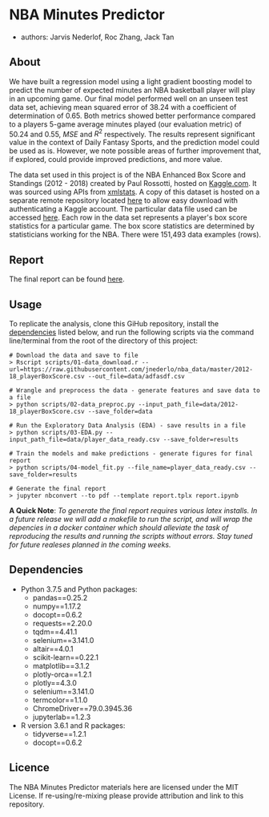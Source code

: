 # NBA Minutes Predictor

- authors: Jarvis Nederlof, Roc Zhang, Jack Tan

## About

We have built a regression model using a light gradient boosting model to predict the number of expected minutes an NBA basketball player will play in an upcoming game. Our final model performed well on an unseen test data set, achieving mean squared error of 38.24 with a coefficient of determination of 0.65. Both metrics showed better performance compared to a players 5-game average minutes played (our evaluation metric) of 50.24 and 0.55, $MSE$ and $R^2$ respectively. The results represent significant value in the context of Daily Fantasy Sports, and the prediction model could be used as is. However, we note possible areas of further improvement that, if explored, could provide improved predictions, and more value.

The data set used in this project is of the NBA Enhanced Box Score and Standings (2012 - 2018) created by Paul Rossotti, hosted on [Kaggle.com](https://www.kaggle.com/pablote/nba-enhanced-stats#2012-18_playerBoxScore.csv). It was sourced using APIs from [xmlstats](https://erikberg.com/api). A copy of this dataset is hosted on a separate remote repository located [here](https://github.com/jnederlo/nba_data) to allow easy download with authenticating a Kaggle account. The particular data file used can be accessed [here](https://github.com/jnederlo/nba_data/blob/master/2012-18_playerBoxScore.csv). Each row in the data set represents a player's box score statistics for a particular game. The box score statistics are determined by statisticians working for the NBA. There were 151,493 data examples (rows).

## Report

The final report can be found [here]().

## Usage

To replicate the analysis, clone this GiHub repository, install the [dependencies](#dependencies) listed below, and run the following scripts via the command line/terminal from the root of the directory of this project:

```
# Download the data and save to file
> Rscript scripts/01-data_download.r --url=https://raw.githubusercontent.com/jnederlo/nba_data/master/2012-18_playerBoxScore.csv --out_file=data/adfasdf.csv
```
```
# Wrangle and preprocess the data - generate features and save data to a file
> python scripts/02-data_preproc.py --input_path_file=data/2012-18_playerBoxScore.csv --save_folder=data
```
```
# Run the Exploratory Data Analysis (EDA) - save results in a file
> python scripts/03-EDA.py --input_path_file=data/player_data_ready.csv --save_folder=results
```
```
# Train the models and make predictions - generate figures for final report
> python scripts/04-model_fit.py --file_name=player_data_ready.csv --save_folder=results
```
```
# Generate the final report
> jupyter nbconvert --to pdf --template report.tplx report.ipynb
```
__A Quick Note__: _To generate the final report requires various latex installs. In a future release we will add a makefile to run the script, and will wrap the depencies in a docker container which should alleviate the task of reproducing the results and running the scripts without errors. Stay tuned for future realeses planned in the coming weeks._

## Dependencies

 - Python 3.7.5 and Python packages:
	 - pandas==0.25.2
	 - numpy==1.17.2
	 - docopt==0.6.2
	 - requests==2.20.0
	 - tqdm==4.41.1
	 - selenium==3.141.0
	 - altair==4.0.1
	 - scikit-learn==0.22.1
	 - matplotlib==3.1.2
	 - plotly-orca==1.2.1
	 - plotly==4.3.0
	 - selenium==3.141.0
	 - termcolor==1.1.0
	 - ChromeDriver==79.0.3945.36
	 - jupyterlab==1.2.3
 - R version 3.6.1 and R packages:
	 - tidyverse==1.2.1
	 - docopt==0.6.2


## Licence

The NBA Minutes Predictor materials here are licensed under the MIT License. If re-using/re-mixing please provide attribution and link to this repository.